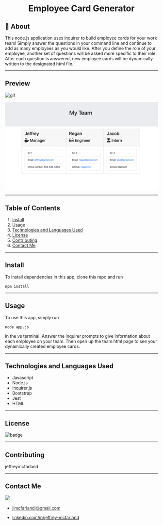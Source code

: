 
# <div align="center">Employee Card Generator</div>

## 💪 About

This node.js application uses inquirer to build employee cards for your work team! Simply answer the questions in your command line and continue to add as many employees as you would like. After you define the role of your employee, another set of questions will be asked more specific to their role. After each question is answered, new employee cards will be dynamically written to the designated html file.

***
## Preview
![gif](assets/employee.gif)

![employee generator screenshot](assets/employee.png)

***
## Table of Contents
1. [Install](#install)
2. [Usage](#usage)
3. [Technologies and Languages Used](#technologies-and-languages-used)
3. [License](#license)
4. [Contributing](#contributing)
5. [Contact Me](#contact-me)

***
## Install

To install dependencies in this app, clone this repo and run 
```
npm install
```

***
## Usage

To use this app, simply run
```
node app.js
```
in the vs terminal. 
Answer the inquirer prompts to give information about each employee on your team. Then open up the team.html page to see your dynamically created employee cards.

***
## Technologies and Languages Used
* Javascript
* Node.js
* Inquirer.js
* Bootstrap
* Jest
* HTML

***
## License

![badge](https://img.shields.io/badge/License-MIT-success)

***
## Contributing

jeffreymcfarland

***
## Contact Me    

<kbd><img src="https://avatars1.githubusercontent.com/u/59814218?v=4" /></kbd> 

* [jlmcfarlandj@gmail.com](mailto:jlmcfarlandj@gmail.com)

* [linkedin.com/in/jeffrey-mcfarland](https://www.linkedin.com/in/jeffrey-mcfarland-2659b116a/)

